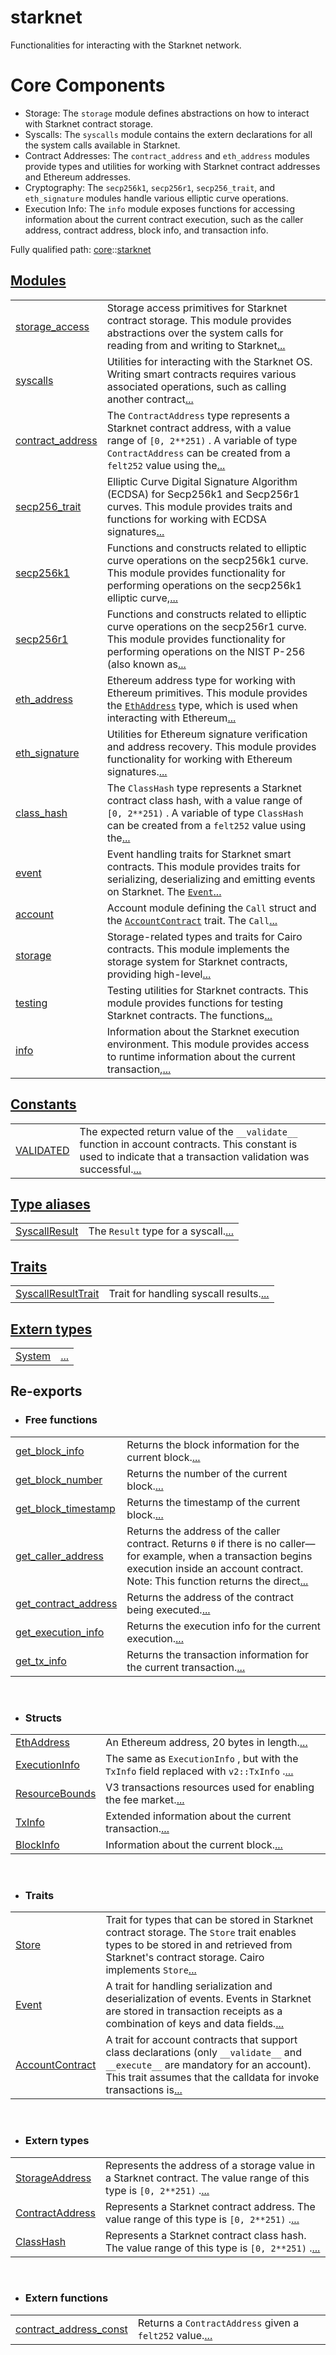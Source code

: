 # starknet

Functionalities for interacting with the Starknet network.
# Core Components

- Storage: The `storage` module defines abstractions on how to interact with Starknet
contract storage.
- Syscalls: The `syscalls` module contains the extern declarations for all the system calls
available in Starknet.
- Contract Addresses: The `contract_address` and `eth_address` modules provide types and
utilities for working with Starknet contract addresses and Ethereum addresses.
- Cryptography: The `secp256k1`, `secp256r1`, `secp256_trait`, and `eth_signature` modules
handle various elliptic curve operations.
- Execution Info: The `info` module exposes functions for accessing information about the
current contract execution, such as the caller address, contract address, block info, and
transaction info.

Fully qualified path: [core](./core.md)::[starknet](./core-starknet.md)


[Modules](./core-starknet-modules.md)
 ---
| | |
|:---|:---|
| [storage_access](./core-starknet-storage_access.md) | Storage access primitives for Starknet contract storage. This module provides abstractions over the system calls for reading from and writing to Starknet[...](./core-starknet-storage_access.md) |
| [syscalls](./core-starknet-syscalls.md) | Utilities for interacting with the Starknet OS. Writing smart contracts requires various associated operations, such as calling another contract[...](./core-starknet-syscalls.md) |
| [contract_address](./core-starknet-contract_address.md) | The `ContractAddress`  type represents a Starknet contract address, with a value range of `[0, 2**251)` . A variable of type `ContractAddress`  can be created from a `felt252`  value using the[...](./core-starknet-contract_address.md) |
| [secp256_trait](./core-starknet-secp256_trait.md) | Elliptic Curve Digital Signature Algorithm (ECDSA) for Secp256k1 and Secp256r1 curves. This module provides traits and functions for working with ECDSA signatures[...](./core-starknet-secp256_trait.md) |
| [secp256k1](./core-starknet-secp256k1.md) | Functions and constructs related to elliptic curve operations on the secp256k1 curve. This module provides functionality for performing operations on the secp256k1 elliptic curve,[...](./core-starknet-secp256k1.md) |
| [secp256r1](./core-starknet-secp256r1.md) | Functions and constructs related to elliptic curve operations on the secp256r1 curve. This module provides functionality for performing operations on the NIST P-256 (also known as[...](./core-starknet-secp256r1.md) |
| [eth_address](./core-starknet-eth_address.md) | Ethereum address type for working with Ethereum primitives. This module provides the [`EthAddress`](./core-starknet-eth_address-EthAddress.md)  type, which is used when interacting with Ethereum[...](./core-starknet-eth_address.md) |
| [eth_signature](./core-starknet-eth_signature.md) | Utilities for Ethereum signature verification and address recovery. This module provides functionality for working with Ethereum signatures.[...](./core-starknet-eth_signature.md) |
| [class_hash](./core-starknet-class_hash.md) | The `ClassHash`  type represents a Starknet contract class hash, with a value range of `[0, 2**251)` . A variable of type `ClassHash`  can be created from a `felt252`  value using the[...](./core-starknet-class_hash.md) |
| [event](./core-starknet-event.md) | Event handling traits for Starknet smart contracts. This module provides traits for serializing, deserializing and emitting events on Starknet. The [`Event`](./core-starknet-event-Event.md)[...](./core-starknet-event.md) |
| [account](./core-starknet-account.md) | Account module defining the `Call`  struct and the [`AccountContract`](./core-starknet-account-AccountContract.md)  trait. The `Call`[...](./core-starknet-account.md) |
| [storage](./core-starknet-storage.md) | Storage-related types and traits for Cairo contracts. This module implements the storage system for Starknet contracts, providing high-level[...](./core-starknet-storage.md) |
| [testing](./core-starknet-testing.md) | Testing utilities for Starknet contracts. This module provides functions for testing Starknet contracts. The functions[...](./core-starknet-testing.md) |
| [info](./core-starknet-info.md) | Information about the Starknet execution environment. This module provides access to runtime information about the current transaction,[...](./core-starknet-info.md) |

[Constants](./core-starknet-constants.md)
 ---
| | |
|:---|:---|
| [VALIDATED](./core-starknet-VALIDATED.md) | The expected return value of the `__validate__`  function in account contracts. This constant is used to indicate that a transaction validation was successful.[...](./core-starknet-VALIDATED.md) |

[Type aliases](./core-starknet-type_aliases.md)
 ---
| | |
|:---|:---|
| [SyscallResult](./core-starknet-SyscallResult.md) | The `Result`  type for a syscall.[...](./core-starknet-SyscallResult.md) |

[Traits](./core-starknet-traits.md)
 ---
| | |
|:---|:---|
| [SyscallResultTrait](./core-starknet-SyscallResultTrait.md) | Trait for handling syscall results.[...](./core-starknet-SyscallResultTrait.md) |

[Extern types](./core-starknet-extern_types.md)
 ---
| | |
|:---|:---|
| [System](./core-starknet-System.md) | [...](./core-starknet-System.md) |
## Re-exports

 - ### Free functions

| | |
|:---|:---|
| [get_block_info](./core-starknet-info-get_block_info.md) | Returns the block information for the current block.[...](./core-starknet-info-get_block_info.md) |
| [get_block_number](./core-starknet-info-get_block_number.md) | Returns the number of the current block.[...](./core-starknet-info-get_block_number.md) |
| [get_block_timestamp](./core-starknet-info-get_block_timestamp.md) | Returns the timestamp of the current block.[...](./core-starknet-info-get_block_timestamp.md) |
| [get_caller_address](./core-starknet-info-get_caller_address.md) | Returns the address of the caller contract. Returns `0`  if there is no caller—for example, when a transaction begins execution inside an account contract. Note: This function returns the direct[...](./core-starknet-info-get_caller_address.md) |
| [get_contract_address](./core-starknet-info-get_contract_address.md) | Returns the address of the contract being executed.[...](./core-starknet-info-get_contract_address.md) |
| [get_execution_info](./core-starknet-info-get_execution_info.md) | Returns the execution info for the current execution.[...](./core-starknet-info-get_execution_info.md) |
| [get_tx_info](./core-starknet-info-get_tx_info.md) | Returns the transaction information for the current transaction.[...](./core-starknet-info-get_tx_info.md) |

<br>


 - ### Structs

| | |
|:---|:---|
| [EthAddress](./core-starknet-eth_address-EthAddress.md) | An Ethereum address, 20 bytes in length.[...](./core-starknet-eth_address-EthAddress.md) |
| [ExecutionInfo](./core-starknet-info-v2-ExecutionInfo.md) | The same as `ExecutionInfo` , but with the `TxInfo`  field replaced with `v2::TxInfo` .[...](./core-starknet-info-v2-ExecutionInfo.md) |
| [ResourceBounds](./core-starknet-info-v2-ResourceBounds.md) | V3 transactions resources used for enabling the fee market.[...](./core-starknet-info-v2-ResourceBounds.md) |
| [TxInfo](./core-starknet-info-v2-TxInfo.md) | Extended information about the current transaction.[...](./core-starknet-info-v2-TxInfo.md) |
| [BlockInfo](./core-starknet-info-BlockInfo.md) | Information about the current block.[...](./core-starknet-info-BlockInfo.md) |

<br>


 - ### Traits

| | |
|:---|:---|
| [Store](./core-starknet-storage_access-Store.md) | Trait for types that can be stored in Starknet contract storage. The `Store`  trait enables types to be stored in and retrieved from Starknet's contract storage. Cairo implements `Store`[...](./core-starknet-storage_access-Store.md) |
| [Event](./core-starknet-event-Event.md) | A trait for handling serialization and deserialization of events. Events in Starknet are stored in transaction receipts as a combination of keys and data fields.[...](./core-starknet-event-Event.md) |
| [AccountContract](./core-starknet-account-AccountContract.md) | A trait for account contracts that support class declarations (only `__validate__`  and `__execute__`  are mandatory for an account). This trait assumes that the calldata for invoke transactions is[...](./core-starknet-account-AccountContract.md) |

<br>


 - ### Extern types

| | |
|:---|:---|
| [StorageAddress](./core-starknet-storage_access-StorageAddress.md) | Represents the address of a storage value in a Starknet contract. The value range of this type is `[0, 2**251)` .[...](./core-starknet-storage_access-StorageAddress.md) |
| [ContractAddress](./core-starknet-contract_address-ContractAddress.md) | Represents a Starknet contract address. The value range of this type is `[0, 2**251)` .[...](./core-starknet-contract_address-ContractAddress.md) |
| [ClassHash](./core-starknet-class_hash-ClassHash.md) | Represents a Starknet contract class hash. The value range of this type is `[0, 2**251)` .[...](./core-starknet-class_hash-ClassHash.md) |

<br>


 - ### Extern functions

| | |
|:---|:---|
| [contract_address_const](./core-starknet-contract_address-contract_address_const.md) | Returns a `ContractAddress`  given a `felt252`  value.[...](./core-starknet-contract_address-contract_address_const.md) |

<br>

